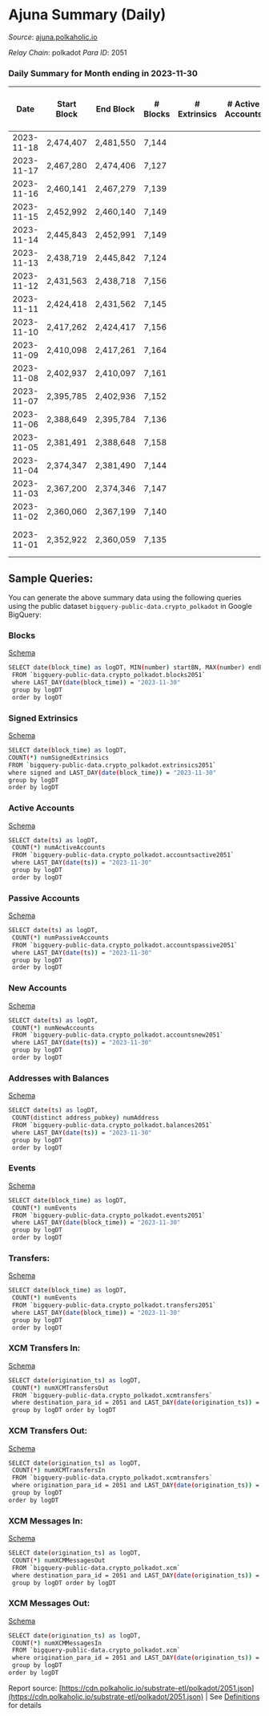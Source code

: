 # Ajuna Summary (Daily)

_Source_: [ajuna.polkaholic.io](https://ajuna.polkaholic.io)

*Relay Chain*: polkadot
*Para ID*: 2051



### Daily Summary for Month ending in 2023-11-30


| Date    | Start Block | End Block | # Blocks | # Extrinsics | # Active Accounts | # Passive Accounts | # New Accounts | # Addresses | # Events  | # Transfers ($USD) | # XCM Transfers In ($USD) | # XCM Transfers Out ($USD) | # XCM In | # XCM Out | Issues |
|---------|-------------|-----------|----------|--------------|-------------------|--------------------|----------------|-------------|-----------|--------------------|---------------------------|----------------------------|----------|-----------|--------|
| 2023-11-18 | 2,474,407 | 2,481,550 | 7,144 |  |  |  |  |  | 14,504 |   |   |   |  |  |  |
| 2023-11-17 | 2,467,280 | 2,474,406 | 7,127 |  |  |  |  |  | 14,261 |   |   |   |  |  |  |
| 2023-11-16 | 2,460,141 | 2,467,279 | 7,139 |  |  |  |  |  | 14,282 |   |   |   |  |  |  |
| 2023-11-15 | 2,452,992 | 2,460,140 | 7,149 |  |  |  |  |  | 14,348 |   |   |   |  |  |  |
| 2023-11-14 | 2,445,843 | 2,452,991 | 7,149 |  |  |  |  |  | 14,302 |   |   |   |  |  |  |
| 2023-11-13 | 2,438,719 | 2,445,842 | 7,124 |  |  |  |  |  | 14,252 |   |   |   |  |  |  |
| 2023-11-12 | 2,431,563 | 2,438,718 | 7,156 |  |  |  |  |  | 14,316 |   |   |   |  |  |  |
| 2023-11-11 | 2,424,418 | 2,431,562 | 7,145 |  |  |  |  |  | 14,294 |   |   |   |  |  |  |
| 2023-11-10 | 2,417,262 | 2,424,417 | 7,156 |  |  |  |  |  | 14,829 |   |   |   |  |  |  |
| 2023-11-09 | 2,410,098 | 2,417,261 | 7,164 |  |  |  |  |  | 14,332 |   |   |   |  |  |  |
| 2023-11-08 | 2,402,937 | 2,410,097 | 7,161 |  |  |  |  |  | 14,326 |   |   |   |  |  |  |
| 2023-11-07 | 2,395,785 | 2,402,936 | 7,152 |  |  |  |  |  | 14,726 |   |   |   |  |  |  |
| 2023-11-06 | 2,388,649 | 2,395,784 | 7,136 |  |  |  |  |  | 14,275 |   |   |   |  |  |  |
| 2023-11-05 | 2,381,491 | 2,388,648 | 7,158 |  |  |  |  |  | 14,320 |   |   |   |  |  |  |
| 2023-11-04 | 2,374,347 | 2,381,490 | 7,144 |  |  |  |  |  | 14,292 |   |   |   |  |  |  |
| 2023-11-03 | 2,367,200 | 2,374,346 | 7,147 |  |  |  |  |  | 14,301 |   |   |   |  |  |  |
| 2023-11-02 | 2,360,060 | 2,367,199 | 7,140 |  |  |  |  |  | 14,284 |   |   |   |  |  |  |
| 2023-11-01 | 2,352,922 | 2,360,059 | 7,135 |  |  |  |  |  | 14,604 |   |   |   |  |  | 3 missing (0.04%) |

## Sample Queries:
You can generate the above summary data using the following queries using the public dataset `bigquery-public-data.crypto_polkadot` in Google BigQuery:


### Blocks 

[Schema](https://github.com/colorfulnotion/substrate-etl/blob/main/schema/blocks.json)

```bash
SELECT date(block_time) as logDT, MIN(number) startBN, MAX(number) endBN, COUNT(*) numBlocks 
 FROM `bigquery-public-data.crypto_polkadot.blocks2051`  
 where LAST_DAY(date(block_time)) = "2023-11-30" 
 group by logDT 
 order by logDT
```

### Signed Extrinsics 

[Schema](https://github.com/colorfulnotion/substrate-etl/blob/main/schema/extrinsics.json)

```bash
SELECT date(block_time) as logDT, 
COUNT(*) numSignedExtrinsics 
FROM `bigquery-public-data.crypto_polkadot.extrinsics2051`  
where signed and LAST_DAY(date(block_time)) = "2023-11-30" 
group by logDT 
order by logDT
```

### Active Accounts 

[Schema](https://github.com/colorfulnotion/substrate-etl/blob/main/schema/accountsactive.json)

```bash
SELECT date(ts) as logDT, 
 COUNT(*) numActiveAccounts 
 FROM `bigquery-public-data.crypto_polkadot.accountsactive2051` 
 where LAST_DAY(date(ts)) = "2023-11-30" 
 group by logDT 
 order by logDT
```

### Passive Accounts 

[Schema](https://github.com/colorfulnotion/substrate-etl/blob/main/schema/accountspassive.json)

```bash
SELECT date(ts) as logDT, 
 COUNT(*) numPassiveAccounts 
 FROM `bigquery-public-data.crypto_polkadot.accountspassive2051` 
 where LAST_DAY(date(ts)) = "2023-11-30" 
 group by logDT 
 order by logDT
```

### New Accounts 

[Schema](https://github.com/colorfulnotion/substrate-etl/blob/main/schema/accountsnew.json)

```bash
SELECT date(ts) as logDT, 
 COUNT(*) numNewAccounts 
 FROM `bigquery-public-data.crypto_polkadot.accountsnew2051` 
 where LAST_DAY(date(ts)) = "2023-11-30" 
 group by logDT
 order by logDT
```

### Addresses with Balances 

[Schema](https://github.com/colorfulnotion/substrate-etl/blob/main/schema/balances.json)

```bash
SELECT date(ts) as logDT,
 COUNT(distinct address_pubkey) numAddress 
 FROM `bigquery-public-data.crypto_polkadot.balances2051` 
 where LAST_DAY(date(ts)) = "2023-11-30" 
 group by logDT 
 order by logDT
```

### Events 

[Schema](https://github.com/colorfulnotion/substrate-etl/blob/main/schema/events.json)

```bash
SELECT date(block_time) as logDT, 
 COUNT(*) numEvents 
 FROM `bigquery-public-data.crypto_polkadot.events2051` 
 where LAST_DAY(date(block_time)) = "2023-11-30" 
 group by logDT 
 order by logDT
```

### Transfers:

[Schema](https://github.com/colorfulnotion/substrate-etl/blob/main/schema/transfers.json)

```bash
SELECT date(block_time) as logDT, 
 COUNT(*) numEvents 
 FROM `bigquery-public-data.crypto_polkadot.transfers2051` 
 where LAST_DAY(date(block_time)) = "2023-11-30" 
 group by logDT 
 order by logDT
```

### XCM Transfers In: 

[Schema](https://github.com/colorfulnotion/substrate-etl/blob/main/schema/xcmtransfers.json)

```bash
SELECT date(origination_ts) as logDT, 
 COUNT(*) numXCMTransfersOut 
 FROM `bigquery-public-data.crypto_polkadot.xcmtransfers` 
 where destination_para_id = 2051 and LAST_DAY(date(origination_ts)) = "2023-11-30" 
 group by logDT order by logDT
```

### XCM Transfers Out: 

[Schema](https://github.com/colorfulnotion/substrate-etl/blob/main/schema/xcmtransfers.json)

```bash
SELECT date(origination_ts) as logDT, 
 COUNT(*) numXCMTransfersIn 
 FROM `bigquery-public-data.crypto_polkadot.xcmtransfers` 
 where origination_para_id = 2051 and LAST_DAY(date(origination_ts)) = "2023-11-30" 
 group by logDT 
order by logDT
```

### XCM Messages In: 

[Schema](https://github.com/colorfulnotion/substrate-etl/blob/main/schema/xcm.json)

```bash
SELECT date(origination_ts) as logDT, 
 COUNT(*) numXCMMessagesOut 
 FROM `bigquery-public-data.crypto_polkadot.xcm` 
 where destination_para_id = 2051 and LAST_DAY(date(origination_ts)) = "2023-11-30" 
 group by logDT order by logDT
```

### XCM Messages Out: 

[Schema](https://github.com/colorfulnotion/substrate-etl/blob/main/schema/xcm.json)

```bash
SELECT date(origination_ts) as logDT, 
 COUNT(*) numXCMMessagesIn 
 FROM `bigquery-public-data.crypto_polkadot.xcm` 
 where origination_para_id = 2051 and LAST_DAY(date(origination_ts)) = "2023-11-30" 
 group by logDT 
order by logDT
```


Report source: [https://cdn.polkaholic.io/substrate-etl/polkadot/2051.json](https://cdn.polkaholic.io/substrate-etl/polkadot/2051.json) | See [Definitions](/DEFINITIONS.md) for details
